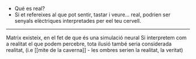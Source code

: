 - Qué es real?
- Si et refereixes al que pot sentir, tastar i veure...  real, podrien ser senyals elèctriques interpretades per eel teu cervell.
___

Matrix existeix, en el fet de que és una simulació neural
Si interpretem com a realitat el que podem percebre, tota ilusió també seria considerada realitat, (i.e [[mite de la caverna]] - les ombres serien la realitat, la veritat)